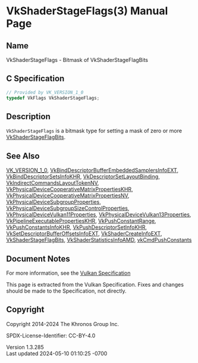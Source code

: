 # VkShaderStageFlags(3) Manual Page

## Name

VkShaderStageFlags - Bitmask of VkShaderStageFlagBits



## <a href="#_c_specification" class="anchor"></a>C Specification

``` c
// Provided by VK_VERSION_1_0
typedef VkFlags VkShaderStageFlags;
```

## <a href="#_description" class="anchor"></a>Description

`VkShaderStageFlags` is a bitmask type for setting a mask of zero or
more [VkShaderStageFlagBits](https://registry.khronos.org/vulkan/specs/1.3-extensions/man/html/VkShaderStageFlagBits.html).

## <a href="#_see_also" class="anchor"></a>See Also

[VK_VERSION_1_0](https://registry.khronos.org/vulkan/specs/1.3-extensions/man/html/VK_VERSION_1_0.html),
[VkBindDescriptorBufferEmbeddedSamplersInfoEXT](https://registry.khronos.org/vulkan/specs/1.3-extensions/man/html/VkBindDescriptorBufferEmbeddedSamplersInfoEXT.html),
[VkBindDescriptorSetsInfoKHR](https://registry.khronos.org/vulkan/specs/1.3-extensions/man/html/VkBindDescriptorSetsInfoKHR.html),
[VkDescriptorSetLayoutBinding](https://registry.khronos.org/vulkan/specs/1.3-extensions/man/html/VkDescriptorSetLayoutBinding.html),
[VkIndirectCommandsLayoutTokenNV](https://registry.khronos.org/vulkan/specs/1.3-extensions/man/html/VkIndirectCommandsLayoutTokenNV.html),
[VkPhysicalDeviceCooperativeMatrixPropertiesKHR](https://registry.khronos.org/vulkan/specs/1.3-extensions/man/html/VkPhysicalDeviceCooperativeMatrixPropertiesKHR.html),
[VkPhysicalDeviceCooperativeMatrixPropertiesNV](https://registry.khronos.org/vulkan/specs/1.3-extensions/man/html/VkPhysicalDeviceCooperativeMatrixPropertiesNV.html),
[VkPhysicalDeviceSubgroupProperties](https://registry.khronos.org/vulkan/specs/1.3-extensions/man/html/VkPhysicalDeviceSubgroupProperties.html),
[VkPhysicalDeviceSubgroupSizeControlProperties](https://registry.khronos.org/vulkan/specs/1.3-extensions/man/html/VkPhysicalDeviceSubgroupSizeControlProperties.html),
[VkPhysicalDeviceVulkan11Properties](https://registry.khronos.org/vulkan/specs/1.3-extensions/man/html/VkPhysicalDeviceVulkan11Properties.html),
[VkPhysicalDeviceVulkan13Properties](https://registry.khronos.org/vulkan/specs/1.3-extensions/man/html/VkPhysicalDeviceVulkan13Properties.html),
[VkPipelineExecutablePropertiesKHR](https://registry.khronos.org/vulkan/specs/1.3-extensions/man/html/VkPipelineExecutablePropertiesKHR.html),
[VkPushConstantRange](https://registry.khronos.org/vulkan/specs/1.3-extensions/man/html/VkPushConstantRange.html),
[VkPushConstantsInfoKHR](https://registry.khronos.org/vulkan/specs/1.3-extensions/man/html/VkPushConstantsInfoKHR.html),
[VkPushDescriptorSetInfoKHR](https://registry.khronos.org/vulkan/specs/1.3-extensions/man/html/VkPushDescriptorSetInfoKHR.html),
[VkSetDescriptorBufferOffsetsInfoEXT](https://registry.khronos.org/vulkan/specs/1.3-extensions/man/html/VkSetDescriptorBufferOffsetsInfoEXT.html),
[VkShaderCreateInfoEXT](https://registry.khronos.org/vulkan/specs/1.3-extensions/man/html/VkShaderCreateInfoEXT.html),
[VkShaderStageFlagBits](https://registry.khronos.org/vulkan/specs/1.3-extensions/man/html/VkShaderStageFlagBits.html),
[VkShaderStatisticsInfoAMD](https://registry.khronos.org/vulkan/specs/1.3-extensions/man/html/VkShaderStatisticsInfoAMD.html),
[vkCmdPushConstants](https://registry.khronos.org/vulkan/specs/1.3-extensions/man/html/vkCmdPushConstants.html)

## <a href="#_document_notes" class="anchor"></a>Document Notes

For more information, see the <a
href="https://registry.khronos.org/vulkan/specs/1.3-extensions/html/vkspec.html#VkShaderStageFlags"
target="_blank" rel="noopener">Vulkan Specification</a>

This page is extracted from the Vulkan Specification. Fixes and changes
should be made to the Specification, not directly.

## <a href="#_copyright" class="anchor"></a>Copyright

Copyright 2014-2024 The Khronos Group Inc.

SPDX-License-Identifier: CC-BY-4.0

Version 1.3.285  
Last updated 2024-05-10 01:10:25 -0700
